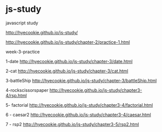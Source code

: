 # js-study
javascript study

http://hyecookie.github.io/js-study/

http://hyecookie.github.io/js-study/chapter-2/practice-1.html


week-3-practice

1-date
http://hyecookie.github.io/js-study/chapter-3/date.html

2-cat
http://hyecookie.github.io/js-study/chapter-3/cat.html


3-battleShip
http://hyecookie.github.io/js-study/chapter-3/battleShip.html

4-rockscissorspaper
http://hyecookie.github.io/js-study/chapter3-4/rsp.html

5- factorial
http://hyecookie.github.io/js-study/chapter3-4/factorial.html

6 - caesar2
http://hyecookie.github.io/js-study/chapter3-4/caesar.html

7 - rsp2
http://hyecookie.github.io/js-study/chapter3-5/rsp2.html


